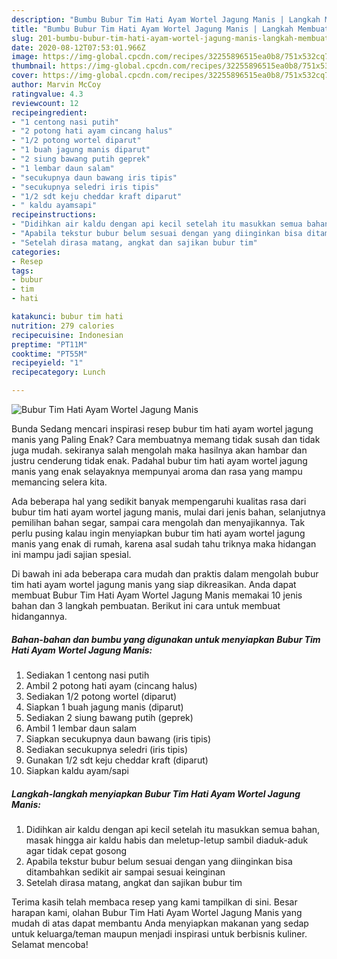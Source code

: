 ```yaml
---
description: "Bumbu Bubur Tim Hati Ayam Wortel Jagung Manis | Langkah Membuat Bubur Tim Hati Ayam Wortel Jagung Manis Yang Enak dan Simpel"
title: "Bumbu Bubur Tim Hati Ayam Wortel Jagung Manis | Langkah Membuat Bubur Tim Hati Ayam Wortel Jagung Manis Yang Enak dan Simpel"
slug: 201-bumbu-bubur-tim-hati-ayam-wortel-jagung-manis-langkah-membuat-bubur-tim-hati-ayam-wortel-jagung-manis-yang-enak-dan-simpel
date: 2020-08-12T07:53:01.966Z
image: https://img-global.cpcdn.com/recipes/32255896515ea0b8/751x532cq70/bubur-tim-hati-ayam-wortel-jagung-manis-foto-resep-utama.jpg
thumbnail: https://img-global.cpcdn.com/recipes/32255896515ea0b8/751x532cq70/bubur-tim-hati-ayam-wortel-jagung-manis-foto-resep-utama.jpg
cover: https://img-global.cpcdn.com/recipes/32255896515ea0b8/751x532cq70/bubur-tim-hati-ayam-wortel-jagung-manis-foto-resep-utama.jpg
author: Marvin McCoy
ratingvalue: 4.3
reviewcount: 12
recipeingredient:
- "1 centong nasi putih"
- "2 potong hati ayam cincang halus"
- "1/2 potong wortel diparut"
- "1 buah jagung manis diparut"
- "2 siung bawang putih geprek"
- "1 lembar daun salam"
- "secukupnya daun bawang iris tipis"
- "secukupnya seledri iris tipis"
- "1/2 sdt keju cheddar kraft diparut"
- " kaldu ayamsapi"
recipeinstructions:
- "Didihkan air kaldu dengan api kecil setelah itu masukkan semua bahan, masak hingga air kaldu habis dan meletup-letup sambil diaduk-aduk agar tidak cepat gosong"
- "Apabila tekstur bubur belum sesuai dengan yang diinginkan bisa ditambahkan sedikit air sampai sesuai keinginan"
- "Setelah dirasa matang, angkat dan sajikan bubur tim"
categories:
- Resep
tags:
- bubur
- tim
- hati

katakunci: bubur tim hati 
nutrition: 279 calories
recipecuisine: Indonesian
preptime: "PT11M"
cooktime: "PT55M"
recipeyield: "1"
recipecategory: Lunch

---
```



![Bubur Tim Hati Ayam Wortel Jagung Manis](https://img-global.cpcdn.com/recipes/32255896515ea0b8/751x532cq70/bubur-tim-hati-ayam-wortel-jagung-manis-foto-resep-utama.jpg)

Bunda Sedang mencari inspirasi resep bubur tim hati ayam wortel jagung manis yang Paling Enak? Cara membuatnya memang tidak susah dan tidak juga mudah. sekiranya salah mengolah maka hasilnya akan hambar dan justru cenderung tidak enak. Padahal bubur tim hati ayam wortel jagung manis yang enak selayaknya mempunyai aroma dan rasa yang mampu memancing selera kita.

Ada beberapa hal yang sedikit banyak mempengaruhi kualitas rasa dari bubur tim hati ayam wortel jagung manis, mulai dari jenis bahan, selanjutnya pemilihan bahan segar, sampai cara mengolah dan menyajikannya. Tak perlu pusing kalau ingin menyiapkan bubur tim hati ayam wortel jagung manis yang enak di rumah, karena asal sudah tahu triknya maka hidangan ini mampu jadi sajian spesial.




Di bawah ini ada beberapa cara mudah dan praktis dalam mengolah bubur tim hati ayam wortel jagung manis yang siap dikreasikan. Anda dapat membuat Bubur Tim Hati Ayam Wortel Jagung Manis memakai 10 jenis bahan dan 3 langkah pembuatan. Berikut ini cara untuk membuat hidangannya.

<!--inarticleads1-->

##### Bahan-bahan dan bumbu yang digunakan untuk menyiapkan Bubur Tim Hati Ayam Wortel Jagung Manis:

1. Sediakan 1 centong nasi putih
1. Ambil 2 potong hati ayam (cincang halus)
1. Sediakan 1/2 potong wortel (diparut)
1. Siapkan 1 buah jagung manis (diparut)
1. Sediakan 2 siung bawang putih (geprek)
1. Ambil 1 lembar daun salam
1. Siapkan secukupnya daun bawang (iris tipis)
1. Sediakan secukupnya seledri (iris tipis)
1. Gunakan 1/2 sdt keju cheddar kraft (diparut)
1. Siapkan  kaldu ayam/sapi




<!--inarticleads2-->

##### Langkah-langkah menyiapkan Bubur Tim Hati Ayam Wortel Jagung Manis:

1. Didihkan air kaldu dengan api kecil setelah itu masukkan semua bahan, masak hingga air kaldu habis dan meletup-letup sambil diaduk-aduk agar tidak cepat gosong
1. Apabila tekstur bubur belum sesuai dengan yang diinginkan bisa ditambahkan sedikit air sampai sesuai keinginan
1. Setelah dirasa matang, angkat dan sajikan bubur tim




Terima kasih telah membaca resep yang kami tampilkan di sini. Besar harapan kami, olahan Bubur Tim Hati Ayam Wortel Jagung Manis yang mudah di atas dapat membantu Anda menyiapkan makanan yang sedap untuk keluarga/teman maupun menjadi inspirasi untuk berbisnis kuliner. Selamat mencoba!
